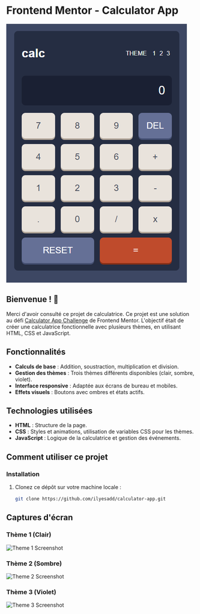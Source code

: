 # Frontend Mentor - Calculator App

![Design preview for the Calculator app coding challenge](./design/desktop-preview.jpg)

## Bienvenue ! 👋

Merci d'avoir consulté ce projet de calculatrice. Ce projet est une solution au défi [Calculator App Challenge](https://www.frontendmentor.io/challenges/calculator-app-9lteq5N29) de Frontend Mentor. L'objectif était de créer une calculatrice fonctionnelle avec plusieurs thèmes, en utilisant HTML, CSS et JavaScript.

## Fonctionnalités

- **Calculs de base** : Addition, soustraction, multiplication et division.
- **Gestion des thèmes** : Trois thèmes différents disponibles (clair, sombre, violet).
- **Interface responsive** : Adaptée aux écrans de bureau et mobiles.
- **Effets visuels** : Boutons avec ombres et états actifs.

## Technologies utilisées

- **HTML** : Structure de la page.
- **CSS** : Styles et animations, utilisation de variables CSS pour les thèmes.
- **JavaScript** : Logique de la calculatrice et gestion des événements.

## Comment utiliser ce projet

### Installation

1. Clonez ce dépôt sur votre machine locale :
   ```bash
   git clone https://github.com/ilyesadd/calculator-app.git


## Captures d'écran

### Thème 1 (Clair)
![Theme 1 Screenshot](./screenshots/theme1.png)

### Thème 2 (Sombre)
![Theme 2 Screenshot](./screenshots/theme2.png)

### Thème 3 (Violet)
![Theme 3 Screenshot](./screenshots/theme3.png)
   
